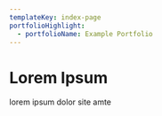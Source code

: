 ```yaml
---
templateKey: index-page
portfolioHighlight:
  - portfolioName: Example Portfolio
---
```


# Lorem Ipsum

lorem ipsum dolor site amte

